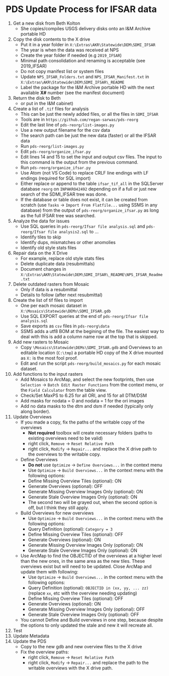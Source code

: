 PDS Update Process for IFSAR data
=================================

1. Get a new disk from Beth Kolton
   - She copies/compiles USGS delivery disks onto an I&M Archive portable HD
2. Copy the disk contents to the X drive
   - Put it in a year folder in `X:\Extras\AKR\Statewide\DEM\SDMI_IFSAR`
   - The year is when the data was received at NPS
   - Create the year folder if needed (e.g `2019_IFSAR`)
   - Minimal path consolidation and renaming is acceptable (see 2019_IFSAR)
   - Do not copy manifest list or system files
   - Update `NPS_IFSAR_Folders.txt` and `NPS_IFSAR_Manifest.txt` in `X:\Extras\AKR\Statewide\DEM\SDMI_IFSAR\_README`
   - Label the package for the I&M Archive portable HD with the 
     next available **X#** number (see the manifest document)
3. Return the disk to Beth
   - or put in the I&M cabinet)
4. Create a list of `.tif` files for analysis
   - This can be just the newly added files, or all the files in `SDMI_IFSAR`
   - Tools are in `https://github.com/regan-sarwas/pds-reorg`
   - Edit the last line of `pds-reorg/list-images.py`
   - Use a new output filename for the csv data
   - The search path can be just the new data (faster) or all the IFSAR data
   - Run `pds-reorg/list-images.py`
   - Edit `pds-reorg/organize_ifsar.py`
   - Edit lines 14 and 15 to set the input and output csv files.  The input
     to this command is the output from the previous command.
   - Run `pds-reorg/organize_ifsar.py`
   - Use Atom (not VS Code) to replace CRLF line endings with LF endings
     (required for SQL import)
   - Either replace or append to the table `ifsar_tif_all` in the
     SQLServer database `reorg` on `INPAKRO42492` depending on if a full or
     just new search of the SDMI_IFSAR tree was done.
   - If the database or table does not exist, it can be created from scratch
     (use `Tasks` -> `Import From Flatfile...` using SSMS in any database)
     from the output of `pds-reorg/organize_ifsar.py` as long as the full
     IFSAR tree was searched.
5. Analyze the data for issues
   - Use SQL queries in `pds-reorg/Ifsar file analysis.sql` and
     `pds-reorg/Ifsar file analysis2.sql` to ...
   - Identify tiles to skip
   - Identify dups, mismatches or other anomolies
   - Identify old style stats files
6. Repair data on the X Drive
   - For example, replace old style stats files
   - Delete duplicate data (resubmittals)
   - Document changes in `X:\Extras\AKR\Statewide\DEM\SDMI_IFSAR\_README\NPS_IFSAR_Readme.txt`
7. Delete outdated rasters from Mosaic
   - Only if data is a resubmittal
   - Details to follow (after next resubmittal)
8. Create the list of tif files to import
   - One per each mosaic dataset in `X:\Mosaics\Statewide\DEMs\SDMI_IFSAR.gdb`
   - Use SQL EXPORT queries at the end of `pds-reorg/Ifsar file analysis.sql`
   - Save exports as `csv` files in `pds-reorg\data`
   - SSMS adds a utf8 BOM at the begining of the file.  The easiest way to deal
     with this is add a column name row at the top that is skipped.
9. Add new rasters to Mosaic
   - Copy `\Mosaics\Statewide\DEMs\SDMI_IFSAR.gdb` and Overviews to
     an editable location (`C:\tmp`) a portable HD copy of the X drive
     mounted as `X:` is the most fool proof.
   - Edit and run the script `pds-reorg/build_mosaics.py` for each
     mosaic dataset.
10. Add functions to the input rasters
    - Add Mosaics to ArcMap, and select the new footprints, then use
      `Selection` -> `Batch Edit Raster Functions` from the context menu,
      or the `Field Calculator` from the table view. 
    - Check/Set MaxPS to 6.25 for all ORI, and 15 for all DTM/DSM
    - Add masks for nodata = 0 and nodata = 1 for the ori images
    - Add no data masks to the dtm and dsm if needed (typically only along border).
11. Update Overviews
    - If you made a copy, fix the paths of the writable copy of the overviews
      - **Not required** toolbox will create necessary folders (paths to existing
         overviews need to be valid)
      - right click, `Remove` -> `Reset Relative Path`
      - right click, `Modify` -> `Repair...` and replace the X drive path to the
        overviews to the writable copy.
    - Define Overviews
      - **Do not** use `Optimize` -> `Define Overviews...` in the context menu
      - Use `Optimize` -> `Build Overviews...` in the context menu with the
        following options:
      - Define Missing Overview Tiles (optional): ON
      - Generate Overviews (optional): OFF
      - Generate Missing Overview Images Only (optional): ON
      - Generate Stale Overview Images Only (optional): ON
      - The second two will be grayed out, when the second option is off,
        but I think they still apply.
    - Build Overviews for new overviews
      - Use `Optimize` -> `Build Overviews...` in the context menu with the
        following options:
      - Query Definition (optional): `Category = 3`
      - Define Missing Overview Tiles (optional): OFF
      - Generate Overviews (optional): ON
      - Generate Missing Overview Images Only (optional): ON
      - Generate Stale Overview Images Only (optional): ON
    - Use ArcMap to find the OBJECTID of the overviews at a higher level than the new
      ones, in the same area as the new tiles.  These overviews exist but will need to
      be updated.  Close ArcMap and update them with following:
      - Use `Optimize` -> `Build Overviews...` in the context menu with the
        following options:
      - Query Definition (optional): `OBJECTID in (xx, yy, ... zz)` (replace `xx`,
        etc with the overview needing updating)
      - Define Missing Overview Tiles (optional): OFF
      - Generate Overviews (optional): ON
      - Generate Missing Overview Images Only (optional): OFF
      - Generate Stale Overview Images Only (optional): OFF
    - You cannot Define and Build overviews in one step,  because despite the options
      to only updated the stale and new it will recreate all.
12. Test
13. Update Metadata
14. Update the PDS
    - Copy to the new gdb and new overview files to the X drive
    - Fix the overview paths:
      - right click, `Remove` -> `Reset Relative Path`
      - right click, `Modify` -> `Repair...` and replace the 
        path to the writable overviews with the X drive path.
